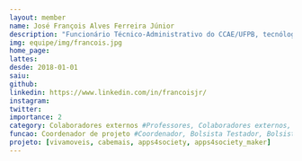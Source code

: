 ```yaml
---
layout: member
name: José François Alves Ferreira Júnior
description: "Funcionário Técnico-Administrativo do CCAE/UFPB, tecnólogo em Análise e Desenvolvimento de Sistemas pela Universidade Norte do Paraná (2016). É colaborador do Projeto de Extensão Apps4Society."
img: equipe/img/francois.jpg
home_page: 
lattes: 
desde: 2018-01-01
saiu: 
github: 
linkedin: https://www.linkedin.com/in/francoisjr/
instagram: 
twitter: 
importance: 2
category: Colaboradores externos #Professores, Colaboradores externos, Alunos, Ex-alunos
funcao: Coordenador de projeto #Coordenador, Bolsista Testador, Bolsista Dev, Technical Debt
projeto: [vivamoveis, cabemais, apps4society, apps4society_maker]
---
```

